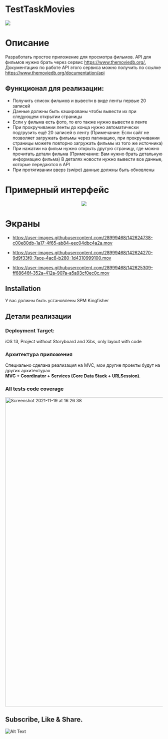 # TestTaskMovies
<p align="justify">
    <img src="https://i.postimg.cc/4xcm7vsM/film-reel-2.png">
</p>

# Описание
Разработать простое приложение для просмотра  фильмов. 
API для фильмов нужно брать через сервис ​https://www.themoviedb.org/.​
Документацию по работе API этого сервиса можно получить по ссылке ​https://www.themoviedb.org/documentation/api

## Функционал для реализации:
- Получить список фильмов и вывести в виде ленты первые 20 записей
- Данные должны быть кэшированы чтобы вывести их при следующем открытии
страницы
- Если у фильма есть фото, то его также нужно вывести в ленте
- При прокручивании ленты до конца нужно автоматически подгрузить ещё 20
записей в ленту (Примечание: Если сайт не позволяет загружать фильмы через пагинацию, при прокручивании страницы можете повторно загружать фильмы из того же источника)
- При нажатии на фильм нужно открыть другую страницу, где можно прочитать детали фильма (Примечание: Вам нужно брать детальную информацию фильма)
 В деталях новости нужно вывести все данные, которые передаются в API
- При протягивании вверз (swipe) данные должны быть обновлены

# Примерный интерфейс
<p align="center">
    <img src="https://i.postimg.cc/wxmWTvrB/Screenshot-2021-11-19-at-14-10-34.png">
</p>

# Экраны
- https://user-images.githubusercontent.com/28999468/142624738-c00e80db-1a17-4f65-ab84-eec04dbc4a2a.mov

- https://user-images.githubusercontent.com/28999468/142624270-9d9f33f0-7ace-4ac8-b280-1d4310999100.mov

- https://user-images.githubusercontent.com/28999468/142625309-ff68646f-352a-412a-907a-a5a93cf0ec0c.mov

## Installation

У вас должны быть установлены SPM Kingfisher

## Детали реализации

### Deployment Target: 
iOS 13, Project without Storyboard and Xibs, only layout with code

### Архитектура приложения
Специально сделана реализация на MVC, мои другие проекты будут на других архитектурах 
<br>
**MVC + Coordinator + Services (Core Data Stack + URLSession)**.<br>

### All tests code coverage
<img width="989" alt="Screenshot 2021-11-19 at 16 26 38" src="https://user-images.githubusercontent.com/28999468/142630248-3b0d702e-a2fd-45fe-9071-e654711ba3ad.png">

## Subscribe, Like & Share.

![Alt Text](https://media.giphy.com/media/bYUbS6XYDi3Ze/giphy.gif)
